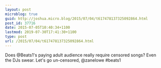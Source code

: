 ```yaml
---
layout: post
microblog: true
guid: http://joshua.micro.blog/2015/07/04/t617478137325092864.html
post_id: 37716
date: 2015-07-05T10:40:34+1100
lastmod: 2019-07-30T17:41:30+1100
type: post
url: /2015/07/04/t617478137325092864.html
---
```

Does @Beats1's paying adult audience really require censored songs? Even the DJs swear. Let's go un-censored, @zanelowe #beats1
